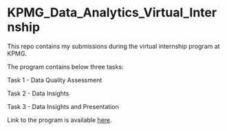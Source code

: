 # KPMG_Data_Analytics_Virtual_Internship
This repo contains my submissions during the virtual internship program at KPMG.

The program contains below three tasks:

Task 1 - Data Quality Assessment

Task 2 - Data Insights

Task 3 - Data Insights and Presentation

Link to the program is available [here](https://www.insidesherpa.com/virtual-internships/theme/m7W4GMqeT3bh9Nb2c/KPMG-Data-Analytics-Virtual-Internship).
